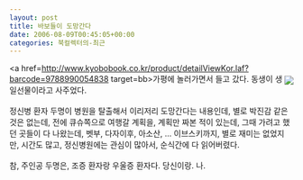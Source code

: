 ```yaml
---
layout: post
title: 바보들이 도망간다
date: 2006-08-09T00:45:05+00:00
categories: 북컬렉터의-최근
---
```

<a href=http://www.kyobobook.co.kr/product/detailViewKor.laf?barcode=9788990054838 target=bb><img src=http://image.kyobobook.co.kr/images/book/large/838/l9788990054838.jpg align=right vspace=5></a>가평에 놀러가면서 들고 갔다. 동생이 생일선물이라고 사주었다.<br /><br />정신병 환자 두명이 병원을 탈출해서 이리저리 도망간다는 내용인데, 별로 박진감 같은 것은 없는데, 전에 큐슈쪽으로 여행갈 계획을, 계획만 짜본 적이 있는데, 그때 가려고 했던 곳들이 다 나왔는데, 벳부, 다자이후, 아소산, ... 이브스키까지, 별로 재미는 없었지만, 시간도 많고, 정신병원에는 관심이 많아서,  순식간에 다 읽어버렸다.<br /><br />참, 주인공 두명은, 조증 환자랑 우울증 환자다. 당신이랑. 나.
